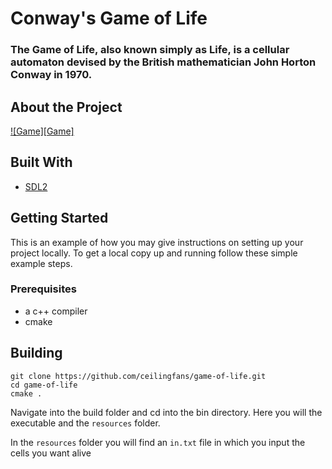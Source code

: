 # Conway's Game of Life
### The Game of Life, also known simply as Life, is a cellular automaton devised by the British mathematician John Horton Conway in 1970.

## About the Project
[![Game][Game]](https://raw.githubusercontent.com/ceilingfans/game-of-life/main/img/game.png?token=APQMCXGHOGMLWZSAEWQL4QDBRZACM)

## Built With
* [SDL2](https://www.libsdl.org)

## Getting Started
This is an example of how you may give instructions on setting up your project locally.
To get a local copy up and running follow these simple example steps.

### Prerequisites
* a c++ compiler
* cmake

## Building
```shell
git clone https://github.com/ceilingfans/game-of-life.git
cd game-of-life
cmake .
```
Navigate into the build folder and cd into the bin directory.
Here you will the executable and the `resources` folder.

In the `resources` folder you will find an `in.txt` file in which you input the cells you want alive
